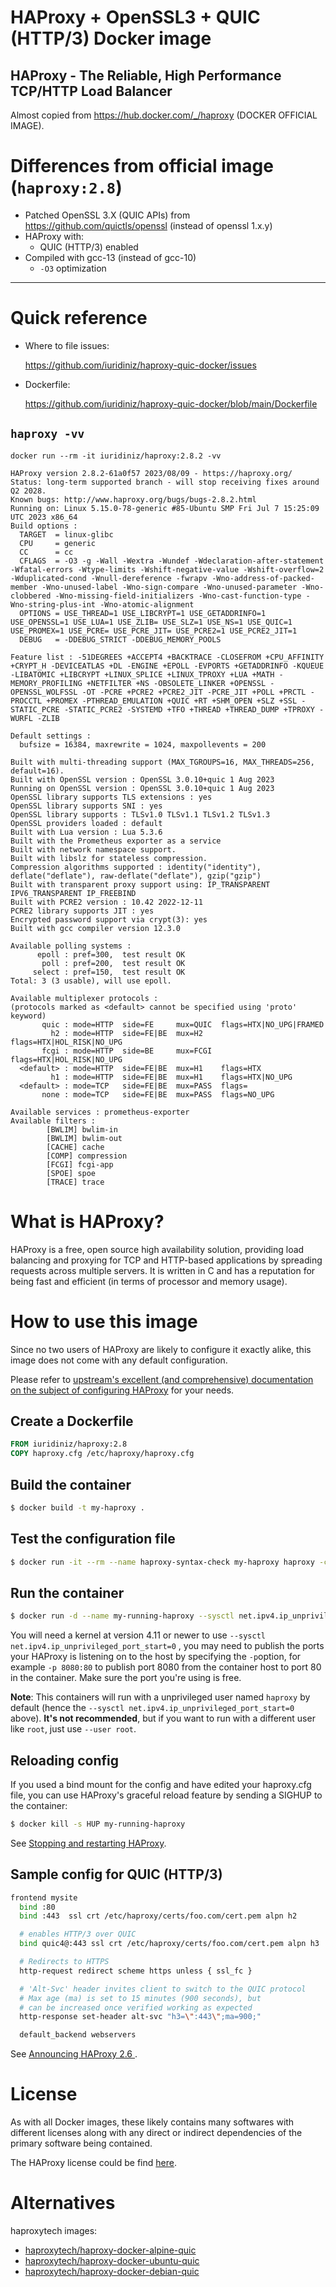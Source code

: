 
# HAProxy + OpenSSL3 + QUIC (HTTP/3) Docker image

## HAProxy - The Reliable, High Performance TCP/HTTP Load Balancer

Almost copied from https://hub.docker.com/_/haproxy (DOCKER OFFICIAL IMAGE).

# Differences from official image (`haproxy:2.8`)
* Patched OpenSSL 3.X (QUIC APIs) from https://github.com/quictls/openssl (instead of openssl 1.x.y)
* HAProxy with:
   * QUIC (HTTP/3) enabled
* Compiled with gcc-13 (instead of gcc-10)
  * `-O3` optimization

---------------
# Quick reference 

* Where to file issues:

   https://github.com/iuridiniz/haproxy-quic-docker/issues

* Dockerfile:

   https://github.com/iuridiniz/haproxy-quic-docker/blob/main/Dockerfile

## `haproxy -vv`

```
docker run --rm -it iuridiniz/haproxy:2.8.2 -vv

HAProxy version 2.8.2-61a0f57 2023/08/09 - https://haproxy.org/
Status: long-term supported branch - will stop receiving fixes around Q2 2028.
Known bugs: http://www.haproxy.org/bugs/bugs-2.8.2.html
Running on: Linux 5.15.0-78-generic #85-Ubuntu SMP Fri Jul 7 15:25:09 UTC 2023 x86_64
Build options :
  TARGET  = linux-glibc
  CPU     = generic
  CC      = cc
  CFLAGS  = -O3 -g -Wall -Wextra -Wundef -Wdeclaration-after-statement -Wfatal-errors -Wtype-limits -Wshift-negative-value -Wshift-overflow=2 -Wduplicated-cond -Wnull-dereference -fwrapv -Wno-address-of-packed-member -Wno-unused-label -Wno-sign-compare -Wno-unused-parameter -Wno-clobbered -Wno-missing-field-initializers -Wno-cast-function-type -Wno-string-plus-int -Wno-atomic-alignment
  OPTIONS = USE_THREAD=1 USE_LIBCRYPT=1 USE_GETADDRINFO=1 USE_OPENSSL=1 USE_LUA=1 USE_ZLIB= USE_SLZ=1 USE_NS=1 USE_QUIC=1 USE_PROMEX=1 USE_PCRE= USE_PCRE_JIT= USE_PCRE2=1 USE_PCRE2_JIT=1
  DEBUG   = -DDEBUG_STRICT -DDEBUG_MEMORY_POOLS

Feature list : -51DEGREES +ACCEPT4 +BACKTRACE -CLOSEFROM +CPU_AFFINITY +CRYPT_H -DEVICEATLAS +DL -ENGINE +EPOLL -EVPORTS +GETADDRINFO -KQUEUE -LIBATOMIC +LIBCRYPT +LINUX_SPLICE +LINUX_TPROXY +LUA +MATH -MEMORY_PROFILING +NETFILTER +NS -OBSOLETE_LINKER +OPENSSL -OPENSSL_WOLFSSL -OT -PCRE +PCRE2 +PCRE2_JIT -PCRE_JIT +POLL +PRCTL -PROCCTL +PROMEX -PTHREAD_EMULATION +QUIC +RT +SHM_OPEN +SLZ +SSL -STATIC_PCRE -STATIC_PCRE2 -SYSTEMD +TFO +THREAD +THREAD_DUMP +TPROXY -WURFL -ZLIB

Default settings :
  bufsize = 16384, maxrewrite = 1024, maxpollevents = 200

Built with multi-threading support (MAX_TGROUPS=16, MAX_THREADS=256, default=16).
Built with OpenSSL version : OpenSSL 3.0.10+quic 1 Aug 2023
Running on OpenSSL version : OpenSSL 3.0.10+quic 1 Aug 2023
OpenSSL library supports TLS extensions : yes
OpenSSL library supports SNI : yes
OpenSSL library supports : TLSv1.0 TLSv1.1 TLSv1.2 TLSv1.3
OpenSSL providers loaded : default
Built with Lua version : Lua 5.3.6
Built with the Prometheus exporter as a service
Built with network namespace support.
Built with libslz for stateless compression.
Compression algorithms supported : identity("identity"), deflate("deflate"), raw-deflate("deflate"), gzip("gzip")
Built with transparent proxy support using: IP_TRANSPARENT IPV6_TRANSPARENT IP_FREEBIND
Built with PCRE2 version : 10.42 2022-12-11
PCRE2 library supports JIT : yes
Encrypted password support via crypt(3): yes
Built with gcc compiler version 12.3.0

Available polling systems :
      epoll : pref=300,  test result OK
       poll : pref=200,  test result OK
     select : pref=150,  test result OK
Total: 3 (3 usable), will use epoll.

Available multiplexer protocols :
(protocols marked as <default> cannot be specified using 'proto' keyword)
       quic : mode=HTTP  side=FE     mux=QUIC  flags=HTX|NO_UPG|FRAMED
         h2 : mode=HTTP  side=FE|BE  mux=H2    flags=HTX|HOL_RISK|NO_UPG
       fcgi : mode=HTTP  side=BE     mux=FCGI  flags=HTX|HOL_RISK|NO_UPG
  <default> : mode=HTTP  side=FE|BE  mux=H1    flags=HTX
         h1 : mode=HTTP  side=FE|BE  mux=H1    flags=HTX|NO_UPG
  <default> : mode=TCP   side=FE|BE  mux=PASS  flags=
       none : mode=TCP   side=FE|BE  mux=PASS  flags=NO_UPG

Available services : prometheus-exporter
Available filters :
        [BWLIM] bwlim-in
        [BWLIM] bwlim-out
        [CACHE] cache
        [COMP] compression
        [FCGI] fcgi-app
        [SPOE] spoe
        [TRACE] trace
```

# What is HAProxy?

HAProxy is a free, open source high availability solution, providing load balancing and proxying for TCP and HTTP-based applications by spreading requests across multiple servers. It is written in C and has a reputation for being fast and efficient (in terms of processor and memory usage).

# How to use this image

Since no two users of HAProxy are likely to configure it exactly alike, this image does not come with any default configuration.

Please refer to [upstream's excellent (and comprehensive) documentation on the subject of configuring HAProxy](http://docs.haproxy.org/) for your needs.

## Create a Dockerfile

```Dockerfile
FROM iuridiniz/haproxy:2.8
COPY haproxy.cfg /etc/haproxy/haproxy.cfg
```

## Build the container

```bash
$ docker build -t my-haproxy .
```

## Test the configuration file

```bash
$ docker run -it --rm --name haproxy-syntax-check my-haproxy haproxy -c -f /etc/haproxy/haproxy.cfg
```

## Run the container

```bash
$ docker run -d --name my-running-haproxy --sysctl net.ipv4.ip_unprivileged_port_start=0 my-haproxy
```

You will need a kernel at version 4.11 or newer to use `--sysctl net.ipv4.ip_unprivileged_port_start=0` , you may need to publish the ports your HAProxy is listening on to the host by specifying the `-p`option, for example `-p 8080:80` to publish port 8080 from the container host to port 80 in the container. Make sure the port you're using is free.

**Note**: This containers will run with a unprivileged user named `haproxy` by default (hence the `--sysctl net.ipv4.ip_unprivileged_port_start=0` above). **It's not recommended**, but if you want to run with a different user like `root`, just use `--user root`.

## Reloading config

If you used a bind mount for the config and have edited your haproxy.cfg file, you can use HAProxy's graceful reload feature by sending a SIGHUP to the container:

```bash
$ docker kill -s HUP my-running-haproxy
```

See [Stopping and restarting HAProxy](http://www.haproxy.org/download/2.7/doc/management.txt).

## Sample config for QUIC (HTTP/3)

```bash
frontend mysite
  bind :80
  bind :443  ssl crt /etc/haproxy/certs/foo.com/cert.pem alpn h2

  # enables HTTP/3 over QUIC
  bind quic4@:443 ssl crt /etc/haproxy/certs/foo.com/cert.pem alpn h3

  # Redirects to HTTPS
  http-request redirect scheme https unless { ssl_fc }

  # 'Alt-Svc' header invites client to switch to the QUIC protocol
  # Max age (ma) is set to 15 minutes (900 seconds), but
  # can be increased once verified working as expected
  http-response set-header alt-svc "h3=\":443\";ma=900;"

  default_backend webservers
```

See [Announcing HAProxy 2.6
](https://www.haproxy.com/blog/announcing-haproxy-2-6/).

# License

As with all Docker images, these likely contains many softwares with different licenses along with any direct or indirect dependencies of the primary software being contained.

The HAProxy license could be find [here](https://www.haproxy.org/download/1.3/doc/LICENSE).

# Alternatives

haproxytech images:
* [haproxytech/haproxy-docker-alpine-quic](https://github.com/haproxytech/haproxy-docker-alpine-quic)
* [haproxytech/haproxy-docker-ubuntu-quic](https://github.com/haproxytech/haproxy-docker-ubuntu-quic)
* [haproxytech/haproxy-docker-debian-quic](https://github.com/haproxytech/haproxy-docker-debian-quic)